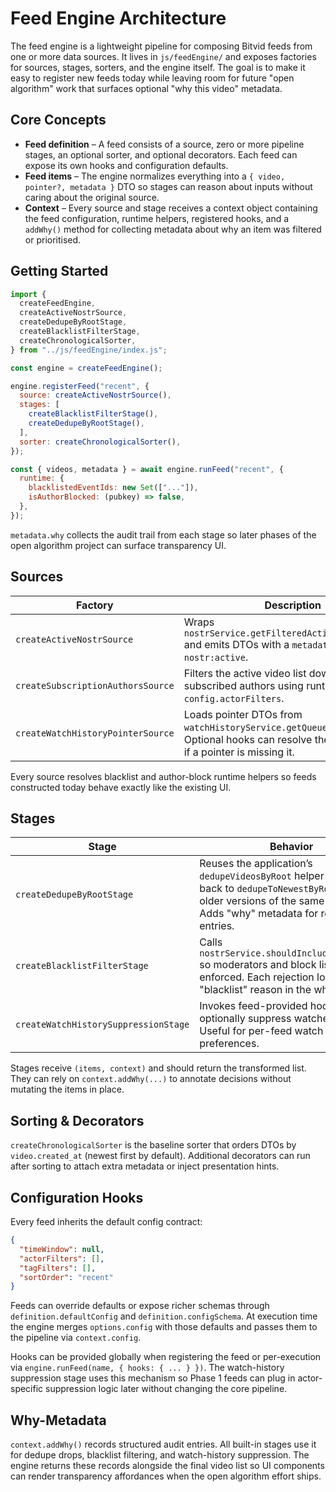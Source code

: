 # Feed Engine Architecture

The feed engine is a lightweight pipeline for composing Bitvid feeds from one
or more data sources. It lives in `js/feedEngine/` and exposes factories for
sources, stages, sorters, and the engine itself. The goal is to make it easy to
register new feeds today while leaving room for future "open algorithm" work
that surfaces optional "why this video" metadata.

## Core Concepts

- **Feed definition** – A feed consists of a source, zero or more pipeline
  stages, an optional sorter, and optional decorators. Each feed can expose its
  own hooks and configuration defaults.
- **Feed items** – The engine normalizes everything into a `{ video, pointer?,
  metadata }` DTO so stages can reason about inputs without caring about the
  original source.
- **Context** – Every source and stage receives a context object containing the
  feed configuration, runtime helpers, registered hooks, and a `addWhy()`
  method for collecting metadata about why an item was filtered or prioritised.

## Getting Started

```js
import {
  createFeedEngine,
  createActiveNostrSource,
  createDedupeByRootStage,
  createBlacklistFilterStage,
  createChronologicalSorter,
} from "../js/feedEngine/index.js";

const engine = createFeedEngine();

engine.registerFeed("recent", {
  source: createActiveNostrSource(),
  stages: [
    createBlacklistFilterStage(),
    createDedupeByRootStage(),
  ],
  sorter: createChronologicalSorter(),
});

const { videos, metadata } = await engine.runFeed("recent", {
  runtime: {
    blacklistedEventIds: new Set(["..."]),
    isAuthorBlocked: (pubkey) => false,
  },
});
```

`metadata.why` collects the audit trail from each stage so later phases of the
open algorithm project can surface transparency UI.

## Sources

| Factory | Description |
| --- | --- |
| `createActiveNostrSource` | Wraps `nostrService.getFilteredActiveVideos(...)` and emits DTOs with a `metadata.source` of `nostr:active`. |
| `createSubscriptionAuthorsSource` | Filters the active video list down to subscribed authors using runtime hooks or `config.actorFilters`. |
| `createWatchHistoryPointerSource` | Loads pointer DTOs from `watchHistoryService.getQueuedPointers(...)`. Optional hooks can resolve the backing video if a pointer is missing it. |

Every source resolves blacklist and author-block runtime helpers so feeds
constructed today behave exactly like the existing UI.

## Stages

| Stage | Behavior |
| --- | --- |
| `createDedupeByRootStage` | Reuses the application’s `dedupeVideosByRoot` helper (falling back to `dedupeToNewestByRoot`) to drop older versions of the same videoRoot. Adds "why" metadata for removed entries. |
| `createBlacklistFilterStage` | Calls `nostrService.shouldIncludeVideo(...)` so moderators and block lists stay enforced. Each rejection logs a "blacklist" reason in the why-trail. |
| `createWatchHistorySuppressionStage` | Invokes feed-provided hooks to optionally suppress watched items. Useful for per-feed watch history preferences. |

Stages receive `(items, context)` and should return the transformed list. They
can rely on `context.addWhy(...)` to annotate decisions without mutating the
items in place.

## Sorting & Decorators

`createChronologicalSorter` is the baseline sorter that orders DTOs by
`video.created_at` (newest first by default). Additional decorators can run
after sorting to attach extra metadata or inject presentation hints.

## Configuration Hooks

Every feed inherits the default config contract:

```json
{
  "timeWindow": null,
  "actorFilters": [],
  "tagFilters": [],
  "sortOrder": "recent"
}
```

Feeds can override defaults or expose richer schemas through
`definition.defaultConfig` and `definition.configSchema`. At execution time the
engine merges `options.config` with those defaults and passes them to the
pipeline via `context.config`.

Hooks can be provided globally when registering the feed or per-execution via
`engine.runFeed(name, { hooks: { ... } })`. The watch-history suppression stage
uses this mechanism so Phase 1 feeds can plug in actor-specific suppression
logic later without changing the core pipeline.

## Why-Metadata

`context.addWhy()` records structured audit entries. All built-in stages use it
for dedupe drops, blacklist filtering, and watch-history suppression. The
engine returns these records alongside the final video list so UI components can
render transparency affordances when the open algorithm effort ships.
